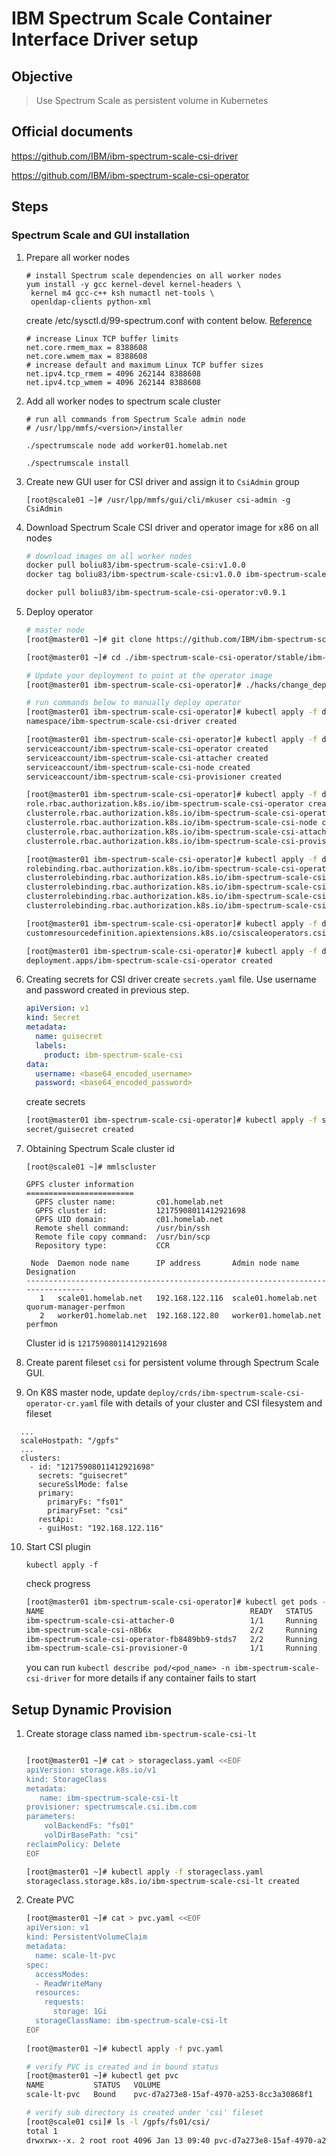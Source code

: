 # IBM Spectrum Scale Container Interface Driver setup

## Objective
> Use Spectrum Scale as persistent volume in Kubernetes

## Official documents

https://github.com/IBM/ibm-spectrum-scale-csi-driver

https://github.com/IBM/ibm-spectrum-scale-csi-operator

## Steps

### Spectrum Scale and GUI installation

1. Prepare all worker nodes 

   ```
   # install Spectrum scale dependencies on all worker nodes
   yum install -y gcc kernel-devel kernel-headers \
    kernel m4 gcc-c++ ksh numactl net-tools \
    openldap-clients python-xml
   ```

   create /etc/sysctl.d/99-spectrum.conf with content below.  [Reference](https://www.ibm.com/support/knowledgecenter/STXKQY_5.0.4/com.ibm.spectrum.scale.v5r04.doc/bl1ins_netperf.htm)

   ```
   # increase Linux TCP buffer limits
   net.core.rmem_max = 8388608
   net.core.wmem_max = 8388608
   # increase default and maximum Linux TCP buffer sizes
   net.ipv4.tcp_rmem = 4096 262144 8388608
   net.ipv4.tcp_wmem = 4096 262144 8388608
   ```

2. Add all worker nodes to spectrum scale cluster

   ```
   # run all commands from Spectrum Scale admin node
   # /usr/lpp/mmfs/<version>/installer
   
   ./spectrumscale node add worker01.homelab.net
   
   ./spectrumscale install
   ```

3. Create new GUI user for CSI driver and assign it to `CsiAdmin` group

   ```
   [root@scale01 ~]# /usr/lpp/mmfs/gui/cli/mkuser csi-admin -g CsiAdmin
   ```

4. Download Spectrum Scale CSI driver and operator image for x86 on all nodes

   ```bash
   # download images on all worker nodes
   docker pull boliu83/ibm-spectrum-scale-csi:v1.0.0
   docker tag boliu83/ibm-spectrum-scale-csi:v1.0.0 ibm-spectrum-scale-csi:v1.0.0
   
   docker pull boliu83/ibm-spectrum-scale-csi-operator:v0.9.1
   ```

5. Deploy operator

   ```bash
   # master node
   [root@master01 ~]# git clone https://github.com/IBM/ibm-spectrum-scale-csi-operator.git
   
   [root@master01 ~]# cd ./ibm-spectrum-scale-csi-operator/stable/ibm-spectrum-scale-csi-operator-bundle/operators/ibm-spectrum-scale-csi-operator/
   
   # Update your deployment to point at the operator image
   [root@master01 ibm-spectrum-scale-csi-operator]# ./hacks/change_deploy_image.py -i boliu83/ibm-spectrum-scale-csi-operator:v0.9.1
   
   # run commands below to manually deploy operator
   [root@master01 ibm-spectrum-scale-csi-operator]# kubectl apply -f deploy/namespace.yaml
   namespace/ibm-spectrum-scale-csi-driver created
   
   [root@master01 ibm-spectrum-scale-csi-operator]# kubectl apply -f deploy/service_account.yaml
   serviceaccount/ibm-spectrum-scale-csi-operator created
   serviceaccount/ibm-spectrum-scale-csi-attacher created
   serviceaccount/ibm-spectrum-scale-csi-node created
   serviceaccount/ibm-spectrum-scale-csi-provisioner created
   
   [root@master01 ibm-spectrum-scale-csi-operator]# kubectl apply -f deploy/role.yaml
   role.rbac.authorization.k8s.io/ibm-spectrum-scale-csi-operator created
   clusterrole.rbac.authorization.k8s.io/ibm-spectrum-scale-csi-operator created
   clusterrole.rbac.authorization.k8s.io/ibm-spectrum-scale-csi-node created
   clusterrole.rbac.authorization.k8s.io/ibm-spectrum-scale-csi-attacher created
   clusterrole.rbac.authorization.k8s.io/ibm-spectrum-scale-csi-provisioner created
   
   [root@master01 ibm-spectrum-scale-csi-operator]# kubectl apply -f deploy/role_binding.yaml
   rolebinding.rbac.authorization.k8s.io/ibm-spectrum-scale-csi-operator created
   clusterrolebinding.rbac.authorization.k8s.io/ibm-spectrum-scale-csi-operator created
   clusterrolebinding.rbac.authorization.k8s.io/ibm-spectrum-scale-csi-node created
   clusterrolebinding.rbac.authorization.k8s.io/ibm-spectrum-scale-csi-provisioner created
   clusterrolebinding.rbac.authorization.k8s.io/ibm-spectrum-scale-csi-attacher created
   
   [root@master01 ibm-spectrum-scale-csi-operator]# kubectl apply -f deploy/crds/ibm-spectrum-scale-csi-operator-crd.yaml
   customresourcedefinition.apiextensions.k8s.io/csiscaleoperators.csi.ibm.com created
   
   [root@master01 ibm-spectrum-scale-csi-operator]# kubectl apply -f deploy/operator.yaml
   deployment.apps/ibm-spectrum-scale-csi-operator created
   
   ```

6. Creating secrets for CSI driver
   create `secrets.yaml` file. Use username and password created in previous step. 

   ```yaml
   apiVersion: v1
   kind: Secret
   metadata:
     name: guisecret
     labels:
       product: ibm-spectrum-scale-csi
   data:
     username: <base64_encoded_username>
     password: <base64_encoded_password>
   ```

   create secrets

   ```bash
   [root@master01 ibm-spectrum-scale-csi-operator]# kubectl apply -f secrets.yaml -n ibm-spectrum-scale-csi-driver
   secret/guisecret created
   ```

7. Obtaining Spectrum Scale cluster id

   ```
   [root@scale01 ~]# mmlscluster
   
   GPFS cluster information
   ========================
     GPFS cluster name:         c01.homelab.net
     GPFS cluster id:           12175908011412921698
     GPFS UID domain:           c01.homelab.net
     Remote shell command:      /usr/bin/ssh
     Remote file copy command:  /usr/bin/scp
     Repository type:           CCR
   
    Node  Daemon node name      IP address       Admin node name       Designation
   --------------------------------------------------------------------------------
      1   scale01.homelab.net   192.168.122.116  scale01.homelab.net   quorum-manager-perfmon
      2   worker01.homelab.net  192.168.122.80   worker01.homelab.net  perfmon
   ```

   Cluster id is `12175908011412921698`

8. Create parent fileset `csi` for persistent volume through Spectrum Scale GUI. 

9.  On K8S master node, update `deploy/crds/ibm-spectrum-scale-csi-operator-cr.yaml` file with details of your cluster and CSI filesystem and fileset

   ```
     ...
     scaleHostpath: "/gpfs"
     ...
     clusters:
       - id: "12175908011412921698"
         secrets: "guisecret"
         secureSslMode: false
         primary:
           primaryFs: "fs01"
           primaryFset: "csi"
         restApi:
         - guiHost: "192.168.122.116"
   ```

10. Start CSI plugin

    ```
    kubectl apply -f 
    ```

    check progress

    ```bash
    [root@master01 ibm-spectrum-scale-csi-operator]# kubectl get pods -n ibm-spectrum-scale-csi-driver
    NAME                                              READY   STATUS    RESTARTS   AGE
    ibm-spectrum-scale-csi-attacher-0                 1/1     Running   0          44s
    ibm-spectrum-scale-csi-n8b6x                      2/2     Running   0          42s
    ibm-spectrum-scale-csi-operator-fb8489bb9-stds7   2/2     Running   0          6m26s
    ibm-spectrum-scale-csi-provisioner-0              1/1     Running   0          43s
    ```

    you can run `kubectl describe pod/<pod_name> -n ibm-spectrum-scale-csi-driver` for more details if any container fails to start



## Setup Dynamic Provision

1. Create storage class named `ibm-spectrum-scale-csi-lt`

   ```bash
   
   [root@master01 ~]# cat > storageclass.yaml <<EOF
   apiVersion: storage.k8s.io/v1
   kind: StorageClass
   metadata:
      name: ibm-spectrum-scale-csi-lt
   provisioner: spectrumscale.csi.ibm.com
   parameters:
       volBackendFs: "fs01"
       volDirBasePath: "csi"
   reclaimPolicy: Delete
   EOF
   
   [root@master01 ~]# kubectl apply -f storageclass.yaml
   storageclass.storage.k8s.io/ibm-spectrum-scale-csi-lt created
   ```

2. Create PVC

   ```bash
   [root@master01 ~]# cat > pvc.yaml <<EOF
   apiVersion: v1
   kind: PersistentVolumeClaim
   metadata:
     name: scale-lt-pvc
   spec:
     accessModes:
     - ReadWriteMany
     resources:
       requests:
         storage: 1Gi
     storageClassName: ibm-spectrum-scale-csi-lt
   EOF
     
   [root@master01 ~]# kubectl apply -f pvc.yaml
   
   # verify PVC is created and in bound status
   [root@master01 ~]# kubectl get pvc
   NAME           STATUS   VOLUME                                     CAPACITY   ACCESS MODES   STORAGECLASS                AGE
   scale-lt-pvc   Bound    pvc-d7a273e8-15af-4970-a253-8cc3a30868f1   1Gi        RWX            ibm-spectrum-scale-csi-lt   10m
   
   # verify sub directory is created under 'csi' fileset
   [root@scale01 csi]# ls -l /gpfs/fs01/csi/
   total 1
   drwxrwx--x. 2 root root 4096 Jan 13 09:40 pvc-d7a273e8-15af-4970-a253-8cc3a30868f1
   ```

   

